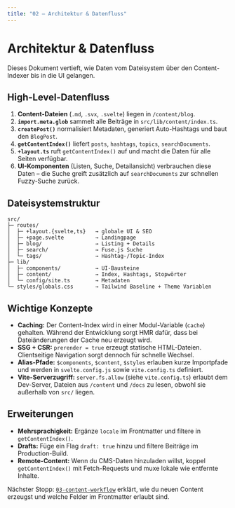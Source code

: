 ```yaml
---
title: "02 – Architektur & Datenfluss"
---
```


# Architektur & Datenfluss

Dieses Dokument vertieft, wie Daten vom Dateisystem über den Content-Indexer bis in die UI gelangen.

## High-Level-Datenfluss

1. **Content-Dateien** (`.md`, `.svx`, `.svelte`) liegen in `/content/blog`.
2. **`import.meta.glob`** sammelt alle Beiträge in `src/lib/content/index.ts`.
3. **`createPost()`** normalisiert Metadaten, generiert Auto-Hashtags und baut den `BlogPost`.
4. **`getContentIndex()`** liefert `posts`, `hashtags`, `topics`, `searchDocuments`.
5. **`+layout.ts`** ruft `getContentIndex()` auf und macht die Daten für alle Seiten verfügbar.
6. **UI-Komponenten** (Listen, Suche, Detailansicht) verbrauchen diese Daten – die Suche greift zusätzlich auf `searchDocuments` zur schnellen Fuzzy-Suche zurück.

## Dateisystemstruktur

```
src/
├─ routes/
│  ├─ +layout.{svelte,ts}   → globale UI & SEO
│  ├─ +page.svelte          → Landingpage
│  ├─ blog/                 → Listing + Details
│  ├─ search/               → Fuse.js Suche
│  └─ tags/                 → Hashtag-/Topic-Index
├─ lib/
│  ├─ components/           → UI-Bausteine
│  ├─ content/              → Index, Hashtags, Stopwörter
│  └─ config/site.ts        → Metadaten
└─ styles/globals.css       → Tailwind Baseline + Theme Variablen
```

## Wichtige Konzepte

- **Caching:** Der Content-Index wird in einer Modul-Variable (`cache`) gehalten. Während der Entwicklung sorgt HMR dafür, dass bei Dateiänderungen der Cache neu erzeugt wird.
- **SSG + CSR:** `prerender = true` erzeugt statische HTML-Dateien. Clientseitige Navigation sorgt dennoch für schnelle Wechsel.
- **Alias-Pfade:** `$components`, `$content`, `$styles` erlauben kurze Importpfade und werden in `svelte.config.js` sowie `vite.config.ts` definiert.
- **Vite-Serverzugriff:** `server.fs.allow` (siehe `vite.config.ts`) erlaubt dem Dev-Server, Dateien aus `/content` und `/docs` zu lesen, obwohl sie außerhalb von `src/` liegen.

## Erweiterungen

- **Mehrsprachigkeit:** Ergänze `locale` im Frontmatter und filtere in `getContentIndex()`.
- **Drafts:** Füge ein Flag `draft: true` hinzu und filtere Beiträge im Production-Build.
- **Remote-Content:** Wenn du CMS-Daten hinzuladen willst, koppel `getContentIndex()` mit Fetch-Requests und muxe lokale wie entfernte Inhalte.

Nächster Stopp: [`03-content-workflow`](./03-content-workflow) erklärt, wie du neuen Content erzeugst und welche Felder im Frontmatter erlaubt sind.
